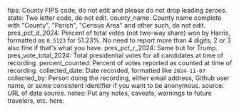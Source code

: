 fips: County FIPS code, do not edit and please do not drop leading zeroes.
state: Two letter code, do not edit.
county_name: County name complete with "County", "Parish", "Census Area" and other such, do not edit. 
pres_pct_d_2024: Percent of total votes (not two-way share) won by Harris, formatted as `0.5123` for 51.23%. No need to report more than 4 digits, 2 or 3 also fine if that's what you have. 
pres_pct_r_2024: Same but for Trump.
pres_vote_total_2024: Total presidential votes for all candidates at time of recording.
percent_counted: Percent of votes reported as counted at time of recording.
collected_date: Date recorded, formatted like `2024-11-07`
collected_by: Person doing the recording, either email address, Github user name, or some consistent identifier if you want to be anonymous.
source: URL of data source.
notes: Put any notes, caveats, warnings to future travelers, etc. here.